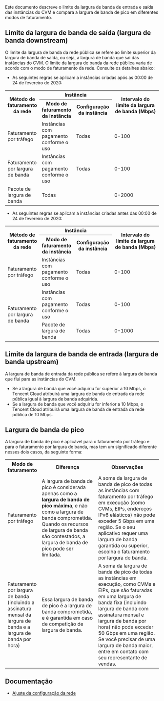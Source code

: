 Este documento descreve o limite da largura de banda de entrada e saída das instâncias do CVM e compara a largura de banda de pico em diferentes modos de faturamento.

## Limite da largura de banda de saída (largura de banda downstream)

O limite da largura de banda da rede pública se refere ao limite superior da largura de banda de saída, ou seja, a largura de banda que sai das instâncias do CVM. O limite da largura de banda da rede pública varia de acordo com o modo de faturamento da rede. Consulte os detalhes abaixo:
- As seguintes regras se aplicam a instâncias criadas após as 00:00 de 24 de fevereiro de 2020:
<table>
<tbody><tr><th rowspan="2" style="
    width: 20%;
">Método de faturamento da rede</th><th colspan="2">Instância</th><th rowspan="2" style="width:35%">Intervalo do limite da largura de banda (Mbps)</th></tr>
<tr><th style="
    width: 20%;
">Modo de faturamento da instância</th><th style="
    width: 25%;
">Configuração da instância</th></tr>
<tr><td>Faturamento por tráfego</td><td>Instâncias com pagamento conforme o uso</td><td>Todas</td><td>0-100</td></tr>
<tr><td>Faturamento por largura de banda</td><td>Instâncias com pagamento conforme o uso</td><td>Todas</td><td>0-100</td></tr>
<tr><td>Pacote de largura de banda</td><td colspan="2">Todas</td><td>0-2000</td></tr>
</tbody></table>

- As seguintes regras se aplicam a instâncias criadas antes das 00:00 de 24 de fevereiro de 2020:
<table>
<tbody><tr><th rowspan="2" style="
    width: 20%;
">Método de faturamento da rede</th><th colspan="2">Instância</th><th rowspan="2" style="width:35%">Intervalo do limite da largura de banda (Mbps)</th></tr>
<tr><th style="
    width: 20;
">Modo de faturamento da instância</th><th style="
    width: 25%;
">Configuração da instância</th></tr>
<tr><td rowspan="1">Faturamento por tráfego</td><td>Instâncias com pagamento conforme o uso</td><td>Todas</td><td>0-100</td></tr>
<tr><td rowspan="3">Faturamento por largura de banda</td><td>Instâncias com pagamento conforme o uso</td><td>Todas</td><td>0-100</td></tr>
<tr><td>Pacote de largura de banda</td><td>Todas</td><td>0-1000</td></tr>
</tbody></table>



## Limite da largura de banda de entrada (largura de banda upstream)

A largura de banda de entrada da rede pública se refere à largura de banda que flui para as instâncias do CVM.
- Se a largura de banda que você adquiriu for superior a 10 Mbps, o Tencent Cloud atribuirá uma largura de banda de entrada da rede pública igual à largura de banda adquirida.
- Se a largura de banda que você adquiriu for inferior a 10 Mbps, o Tencent Cloud atribuirá uma largura de banda de entrada da rede pública de 10 Mbps.

## Largura de banda de pico
A largura de banda de pico é aplicável para o faturamento por tráfego e para o faturamento por largura de banda, mas tem um significado diferente nesses dois casos, da seguinte forma:

<table>
       <tbody><tr>
			 <th width="17%">Modo de faturamento</th>
			 <th>Diferença</th>
			 <th>Observações</th>
       </tr>
			 <tr>
			 <td>Faturamento por tráfego</td>
			 <td>A largura de banda de pico é considerada apenas como a <strong>largura de banda de pico máxima</strong>, e não como a largura de banda comprometida. Quando os recursos de largura de banda são contestados, a largura de banda de pico pode ser limitada.</td> 
			 <td>A soma da largura de banda de pico de todas as instâncias com faturamento por tráfego em execução (como CVMs, EIPs, endereços IPv6 elásticos) não pode exceder 5 Gbps em uma região. Se o seu aplicativo requer uma largura de banda garantida ou superior, escolha o faturamento por largura de banda.</td> 
			 </tr>
       <tr>          
            <td>Faturamento por largura de banda<br/>(incluindo a assinatura mensal da largura de banda e a largura de banda por hora)</td>
            <td>Essa largura de banda de pico é a largura de banda comprometida, e é garantida em caso de competição de largura de banda.</td>
						<td>A soma da largura de banda de pico de todas as instâncias em execução, como CVMs e EIPs, que são faturadas em uma largura de banda fixa (incluindo largura de banda com assinatura mensal e largura de banda por hora) não pode exceder 50 Gbps em uma região. Se você precisar de uma largura de banda maior, entre em contato com seu representante de vendas.

</td> 
            </tr> 
</tbody></table>


## Documentação
- [Ajuste da configuração da rede](https://intl.cloud.tencent.com/document/product/213/15517)
